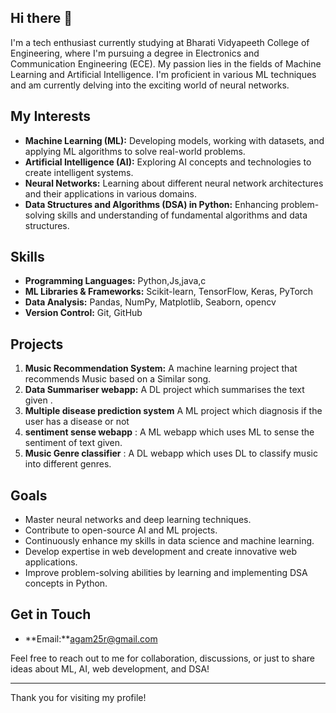 ## Hi there 👋

I'm a tech enthusiast currently studying at Bharati Vidyapeeth College of Engineering, where I'm pursuing a degree in Electronics and Communication Engineering (ECE). My passion lies in the fields of Machine Learning and Artificial Intelligence. I'm proficient in various ML techniques and am currently delving into the exciting world of neural networks.

## My Interests
- **Machine Learning (ML):** Developing models, working with datasets, and applying ML algorithms to solve real-world problems.
- **Artificial Intelligence (AI):** Exploring AI concepts and technologies to create intelligent systems.
- **Neural Networks:** Learning about different neural network architectures and their applications in various domains.
- **Data Structures and Algorithms (DSA) in Python:** Enhancing problem-solving skills and understanding of fundamental algorithms and data structures.

## Skills
- **Programming Languages:** Python,Js,java,c
- **ML Libraries & Frameworks:** Scikit-learn, TensorFlow, Keras, PyTorch 
- **Data Analysis:** Pandas, NumPy, Matplotlib, Seaborn, opencv
- **Version Control:** Git, GitHub

## Projects
1. **Music Recommendation System:** A machine learning project that recommends Music based on a Similar song.
2. **Data Summariser webapp:** A DL project which summarises the text given .
3. **Multiple disease prediction system** A ML project which diagnosis if the user has a disease or not
4. **sentiment sense webapp** : A ML webapp which uses ML to sense the sentiment of text given.
5. **Music Genre classifier** : A DL webapp which uses DL to classify music into different genres.  

## Goals
- Master neural networks and deep learning techniques.
- Contribute to open-source AI and ML projects.
- Continuously enhance my skills in data science and machine learning.
- Develop expertise in web development and create innovative web applications.
- Improve problem-solving abilities by learning and implementing DSA concepts in Python.

## Get in Touch
- **Email:**agam25r@gmail.com

Feel free to reach out to me for collaboration, discussions, or just to share ideas about ML, AI, web development, and DSA!

---

Thank you for visiting my profile!
